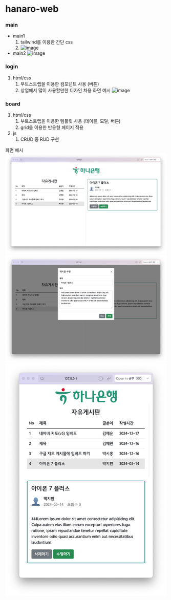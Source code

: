 # hanaro-web
### main
* main1
  1. tailwind를 이용한 간단 css
  2. ![image](https://github.com/user-attachments/assets/ce146cf8-7180-4c7e-8933-ccae835d337c)
* main2
  ![image](https://github.com/user-attachments/assets/b89bd6a9-fecf-4535-8126-6b7335a20989)


### login
1. html/css
   1. 부트스트랩을 이용한 컴포넌트 사용 (버튼)
   2. 상업에서 많이 사용할만한 디자인 차용
화면 예시
![image](https://github.com/user-attachments/assets/46f66a21-6f09-4566-adcc-493de0219523)

### board

1. html/css
   1. 부트스트랩을 이용한 템플릿 사용 (테이블, 모달, 버튼)
   2. grid를 이용한 반응형 페이지 적용
2. js
   1. CRUD 중 RUD 구현

화면 예시
![board](board.png)
![board-edit](board-edit.png)
![board-mobile](board-mobile.png)
